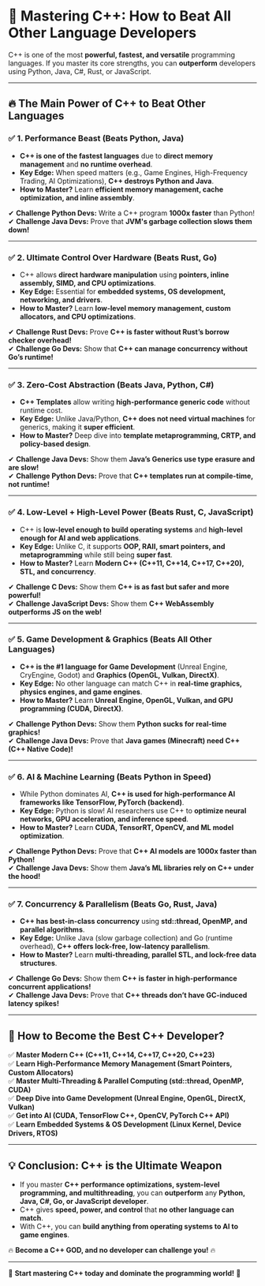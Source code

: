 # 🚀 Mastering C++: How to Beat All Other Language Developers

C++ is one of the most **powerful, fastest, and versatile** programming languages. If you master its core strengths, you can **outperform** developers using Python, Java, C#, Rust, or JavaScript.  

---

## 🔥 The Main Power of C++ to Beat Other Languages

### ✅ 1. Performance Beast (Beats Python, Java)
- **C++ is one of the fastest languages** due to **direct memory management** and **no runtime overhead**.  
- **Key Edge:** When speed matters (e.g., Game Engines, High-Frequency Trading, AI Optimizations), **C++ destroys Python and Java**.  
- **How to Master?** Learn **efficient memory management, cache optimization, and inline assembly**.  

✔ **Challenge Python Devs:** Write a C++ program **1000x faster** than Python!  
✔ **Challenge Java Devs:** Prove that **JVM's garbage collection slows them down!**  

---

### ✅ 2. Ultimate Control Over Hardware (Beats Rust, Go)
- C++ allows **direct hardware manipulation** using **pointers, inline assembly, SIMD, and CPU optimizations**.  
- **Key Edge:** Essential for **embedded systems, OS development, networking, and drivers**.  
- **How to Master?** Learn **low-level memory management, custom allocators, and CPU optimizations**.  

✔ **Challenge Rust Devs:** Prove **C++ is faster without Rust’s borrow checker overhead!**  
✔ **Challenge Go Devs:** Show that **C++ can manage concurrency without Go’s runtime!**  

---

### ✅ 3. Zero-Cost Abstraction (Beats Java, Python, C#)
- **C++ Templates** allow writing **high-performance generic code** without runtime cost.  
- **Key Edge:** Unlike Java/Python, **C++ does not need virtual machines** for generics, making it **super efficient**.  
- **How to Master?** Deep dive into **template metaprogramming, CRTP, and policy-based design**.  

✔ **Challenge Java Devs:** Show them **Java’s Generics use type erasure and are slow!**  
✔ **Challenge Python Devs:** Prove that **C++ templates run at compile-time, not runtime!**  

---

### ✅ 4. Low-Level + High-Level Power (Beats Rust, C, JavaScript)
- C++ is **low-level enough to build operating systems** and **high-level enough for AI and web applications**.  
- **Key Edge:** Unlike C, it supports **OOP, RAII, smart pointers, and metaprogramming** while still being **super fast**.  
- **How to Master?** Learn **Modern C++ (C++11, C++14, C++17, C++20), STL, and concurrency**.  

✔ **Challenge C Devs:** Show them **C++ is as fast but safer and more powerful!**  
✔ **Challenge JavaScript Devs:** Show them **C++ WebAssembly outperforms JS on the web!**  

---

### ✅ 5. Game Development & Graphics (Beats All Other Languages)
- **C++ is the #1 language for Game Development** (Unreal Engine, CryEngine, Godot) and **Graphics (OpenGL, Vulkan, DirectX)**.  
- **Key Edge:** No other language can match C++ in **real-time graphics, physics engines, and game engines**.  
- **How to Master?** Learn **Unreal Engine, OpenGL, Vulkan, and GPU programming (CUDA, DirectX)**.  

✔ **Challenge Python Devs:** Show them **Python sucks for real-time graphics!**  
✔ **Challenge Java Devs:** Prove that **Java games (Minecraft) need C++ (C++ Native Code)!**  

---

### ✅ 6. AI & Machine Learning (Beats Python in Speed)
- While Python dominates AI, **C++ is used for high-performance AI frameworks like TensorFlow, PyTorch (backend)**.  
- **Key Edge:** Python is slow! AI researchers use C++ to **optimize neural networks, GPU acceleration, and inference speed**.  
- **How to Master?** Learn **CUDA, TensorRT, OpenCV, and ML model optimization**.  

✔ **Challenge Python Devs:** Prove that **C++ AI models are 1000x faster than Python!**  
✔ **Challenge Java Devs:** Show them **Java’s ML libraries rely on C++ under the hood!**  

---

### ✅ 7. Concurrency & Parallelism (Beats Go, Rust, Java)
- **C++ has best-in-class concurrency** using **std::thread, OpenMP, and parallel algorithms**.  
- **Key Edge:** Unlike Java (slow garbage collection) and Go (runtime overhead), **C++ offers lock-free, low-latency parallelism**.  
- **How to Master?** Learn **multi-threading, parallel STL, and lock-free data structures**.  

✔ **Challenge Go Devs:** Show them **C++ is faster in high-performance concurrent applications!**  
✔ **Challenge Java Devs:** Prove that **C++ threads don’t have GC-induced latency spikes!**  

---

## 🚀 How to Become the Best C++ Developer?

✅ **Master Modern C++ (C++11, C++14, C++17, C++20, C++23)**  
✅ **Learn High-Performance Memory Management (Smart Pointers, Custom Allocators)**  
✅ **Master Multi-Threading & Parallel Computing (std::thread, OpenMP, CUDA)**  
✅ **Deep Dive into Game Development (Unreal Engine, OpenGL, DirectX, Vulkan)**  
✅ **Get into AI (CUDA, TensorFlow C++, OpenCV, PyTorch C++ API)**  
✅ **Learn Embedded Systems & OS Development (Linux Kernel, Device Drivers, RTOS)**  

---

## 💡 Conclusion: C++ is the Ultimate Weapon
- If you master **C++ performance optimizations, system-level programming, and multithreading**, you can **outperform** any **Python, Java, C#, Go, or JavaScript developer**.  
- C++ gives **speed, power, and control** that **no other language can match**.  
- With C++, you can **build anything from operating systems to AI to game engines**.  

🔥 **Become a C++ GOD, and no developer can challenge you!** 🔥  

---
 
💪 **Start mastering C++ today and dominate the programming world!** 🚀  
